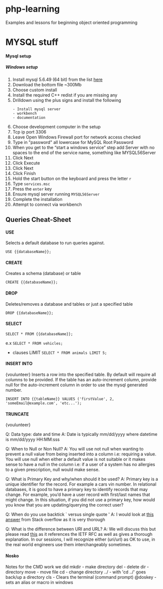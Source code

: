 # php-learning
Examples and lessons for beginning object oriented programming


# MYSQL stuff


#### Mysql setup

##### Windows setup
1. Install mysql 5.6.49 (64 bit) from the list [here](https://downloads.mysql.com/archives/installer)
1. Download the bottom file ~300Mb
1. Choose custom install
1. Install the required C++ redist if you are missing any
1. Drilldown using the plus signs and install the following
    ```
    - Install mysql server
    - workbench
    - documentation
    ```
1. Choose development computer in the setup
1. Tcp ip port 3306
1. Leave Open Windows Firewall port for network access checked
1. Type in "password" all lowercase for MySQL Root Password
1. When you get to the “start a windows service” step add Server with no spaces to the end of the service name, something like MYSQL56Server
1. Click Next
1. Click Execute
1. Click Next
1. Click Finish
1. Hold the start button on the keyboard and press the letter `r`
1. Type `services.msc`
1. Press the `enter` key
1. Ensure mysql server running `MYSQL56Server`
1. Complete the installation
1. Attempt to connect via workbench


## Queries Cheat-Sheet


#### USE
Selects a default database to run queries against.

```
USE {{databaseName}};
```

#### CREATE
Creates a schema (database) or table

```
CREATE {{databaseName}};
```

#### DROP
Deletes/removes a database and tables or just a specified table

```
DROP {{databaseName}};
```

#### SELECT

```
SELECT * FROM {{databaseName}};
```
e.x `SELECT * FROM vehicles;`

- clauses
LIMIT
`SELECT * FROM animals LIMIT 5;`

#### INSERT INTO
{voulunteer}
Inserts a row into the specified table. By default will require all columns to be provided. If the table has an auto-increment column, provide null for the auto-increment column in order to use the mysql generated number.

```
INSERT INTO {{tableName}} VALUES ('firstValue', 2, 'someEmail@example.com', 'etc...');
```


#### TRUNCATE
{voulunteer}




Q: Data type: date and time
A: Date is typically mm/dd/yyyy where datetime is mm/dd/yyyy HH:MM:sss

Q: When to Null or Non Null?
A: You will use not null when wanting to prevent a null value from being inserted into a column i.e: requiring a value. You will use null when either a default value is not suitable or it makes sense to have a null in the column i.e: if a user of a system has no allergies to a given prescription, null would make sense.

Q: What is Primary Key and why/when should it be used?
A: Primary key is a unique identifier for the record. For example a cars vin number. In relational databases, it is good to have a primary key to identify records that may change. For example, you’d have a user record with first/last names that might change. In this situation, if you did not use a primary key, how would you know that you are updating/querying the correct user?

Q: When do you use backtick ` versus single quote '
A: I would look at [this answer](https://stackoverflow.com/questions/11321491/when-to-use-single-quotes-double-quotes-and-backticks-in-mysql) from Stack overflow as it is very thorough 

Q: What is the difference between URI and URL?
A: We will discuss this but please read [this](https://stackoverflow.com/questions/176264/what-is-the-difference-between-a-uri-a-url-and-a-urn) as it references the IETF RFC as well as gives a thorough explanation. In our sessions, I will recognize either (uri/url) as OK to use, in the real world engineers use them interchangeably sometimes.

#### Nosko
Notes for the CMD work we did
mkdir  -  make directory
del  -  delete 
dir  -  directory
move  -  move file
cd  -  change directory
../  -  with 'cd ../' goes back/up a directory
cls  -  Clears the terminal (command prompt)
@doskey -sets an alias or macro in windows
